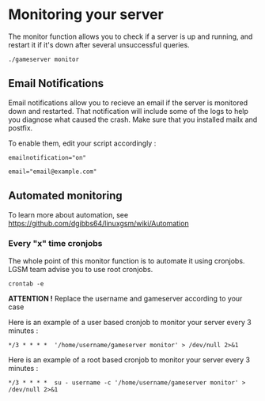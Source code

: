 # Monitoring your server

The monitor function allows you to check if a server is up and running, and restart it if it's down after several unsuccessful queries.

`./gameserver monitor`


## Email Notifications

Email notifications allow you to recieve an email if the server is monitored down and restarted. That notification will include some of the logs to help you diagnose what caused the crash. Make sure that you installed mailx and postfix.

To enable them, edit your script accordingly : 

`emailnotification="on"`

`email="email@example.com"`



## Automated monitoring

To learn more about automation, see https://github.com/dgibbs64/linuxgsm/wiki/Automation

### Every "x" time cronjobs

The whole point of this monitor function is to automate it using cronjobs. LGSM team advise you to use root cronjobs.

`crontab -e`


**ATTENTION !** Replace the username and gameserver according to your case


Here is an example of a user based cronjob to monitor your server every 3 minutes : 

`*/3 * * * *  '/home/username/gameserver monitor' > /dev/null 2>&1`

Here is an example of a root based cronjob to monitor your server every 3 minutes : 

`*/3 * * * *  su - username -c '/home/username/gameserver monitor' > /dev/null 2>&1`